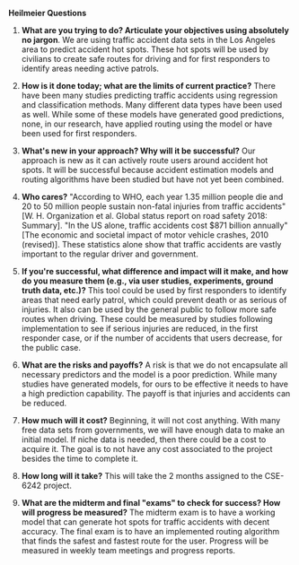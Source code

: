 **Heilmeier Questions**

1.  **What are you trying to do? Articulate your objectives using
    absolutely no jargon**. We are using traffic accident data sets in
    the Los Angeles area to predict accident hot spots. These hot spots
    will be used by civilians to create safe routes for driving and for
    first responders to identify areas needing active patrols.

2.  **How is it done today; what are the limits of current
    practice?** There have been many studies predicting traffic
    accidents using regression and classification methods. Many
    different data types have been used as well. While some of these
    models have generated good predictions, none, in our research, have
    applied routing using the model or have been used for first
    responders.

3.  **What\'s new in your approach? Why will it be successful?** Our
    approach is new as it can actively route users around accident hot
    spots. It will be successful because accident estimation models and
    routing algorithms have been studied but have not yet been combined.

4.  **Who cares?** "According to WHO, each year 1.35 million people die
    and 20 to 50 million people sustain non-fatal injuries from traffic
    accidents" \[W. H. Organization et al. Global status report on road
    safety 2018: Summary\]. "In the US alone, traffic accidents cost
    \$871 billion annually" \[The economic and societal impact of motor
    vehicle crashes, 2010 (revised)\]. These statistics alone show that
    traffic accidents are vastly important to the regular driver and
    government.

5.  **If you\'re successful, what difference and impact will it make,
    and how do you measure them (e.g., via user studies, experiments,
    ground truth data, etc.)?** This tool could be used by first
    responders to identify areas that need early patrol, which could
    prevent death or as serious of injuries. It also can be used by the
    general public to follow more safe routes when driving. These could
    be measured by studies following implementation to see if serious
    injuries are reduced, in the first responder case, or if the number
    of accidents that users decrease, for the public case.

6.  **What are the risks and payoffs?** A risk is that we do not
    encapsulate all necessary predictors and the model is a poor
    prediction. While many studies have generated models, for ours to be
    effective it needs to have a high prediction capability. The payoff
    is that injuries and accidents can be reduced.

7.  **How much will it cost?** Beginning, it will not cost anything.
    With many free data sets from governments, we will have enough data
    to make an initial model. If niche data is needed, then there could
    be a cost to acquire it. The goal is to not have any cost associated
    to the project besides the time to complete it.

8.  **How long will it take?** This will take the 2 months assigned to
    the CSE-6242 project.

9.  **What are the midterm and final \"exams\" to check for success? How
    will progress be measured?** The midterm exam is to have a working
    model that can generate hot spots for traffic accidents with decent
    accuracy. The final exam is to have an implemented routing algorithm
    that finds the safest and fastest route for the user. Progress will
    be measured in weekly team meetings and progress reports.
